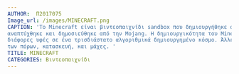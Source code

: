 ```yaml
---
AUTHOR:  Π2017075
Image_url: /images/MINECRAFT.png
CAPTION: 'Το Minecraft είναι βιντεοπαιχνίδι sandbox που δημιουργήθηκε αρχικά από τον Σουηδό προγραμματιστή Markus "Notch" Persson και αργότερα 
αναπτύχθηκε και δημοσιεύθηκε από την Mojang. Η δημιουργικότητα του Minecraft αφήνει τους παίκτες να χτίσουν κατασκευές από κύβους με 
διάφορες υφές σε ένα τρισδιάστατο αλγοριθμικά δημιουργημένο κόσμο. Άλλες δραστηριότητες στο παιχνίδι περιλαμβάνουν την έρευνα, τη συλλογή
των πόρων, κατασκευή, και μάχες. '
TITLE: MINECRAFT
CATEGORIES: Bιντεοπαιχνίδι
---
```


